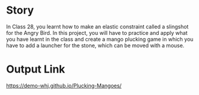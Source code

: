# Story
In Class 28, you learnt how to make an elastic constraint called a slingshot for the Angry
Bird.
In this project, you will have to practice and apply what you have learnt in the class and
create a mango plucking game in which you have to add a launcher for the stone, which can
be moved with a mouse.

# Output Link
https://demo-whj.github.io/Plucking-Mangoes/
